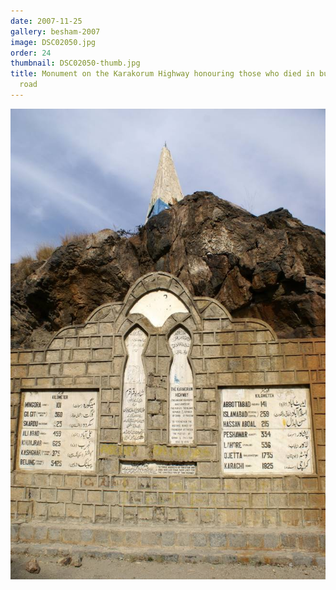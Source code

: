```yaml
---
date: 2007-11-25
gallery: besham-2007
image: DSC02050.jpg
order: 24
thumbnail: DSC02050-thumb.jpg
title: Monument on the Karakorum Highway honouring those who died in building the
  road
---
```


![Monument on the Karakorum Highway honouring those who died in building the road](./DSC02050.jpg)